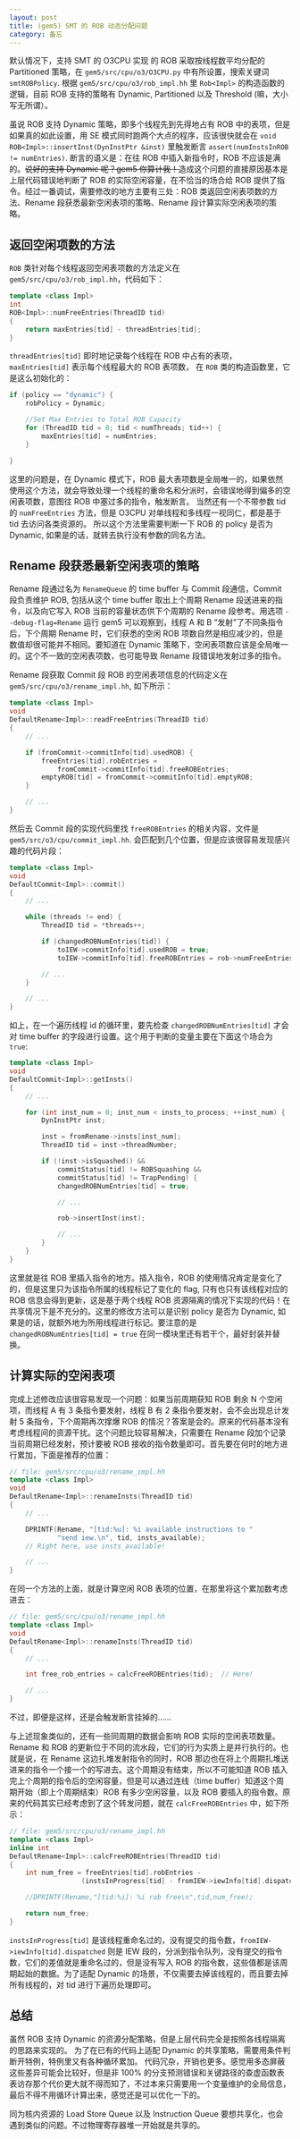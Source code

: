 ```yaml
---
layout: post
title: (gem5) SMT 的 ROB 动态分配问题
category: 备忘
---
```


默认情况下，支持 SMT 的 O3CPU 实现 的 ROB 采取按线程数平均分配的 Partitioned 策略，在
`gem5/src/cpu/o3/O3CPU.py` 中有所设置，搜索关键词 `smtROBPolicy`.
根据 `gem5/src/cpu/o3/rob_impl.hh` 里 `Rob<Impl>` 的构造函数的逻辑，目前 ROB 支持的策略有
Dynamic, Partitioned 以及 Threshold (嘛，大小写无所谓）。

虽说 ROB 支持 Dynamic 策略，即多个线程先到先得地占有 ROB 中的表项，但是如果真的如此设置，用
SE 模式同时跑两个大点的程序，应该很快就会在 `void ROB<Impl>::insertInst(DynInstPtr &inst)` 里触发断言
`assert(numInstsInROB != numEntries)`. 断言的语义是：在往 ROB 中插入新指令时，ROB 不应该是满的。~~说好的支持 Dynamic 呢？gem5 你算计我！~~造成这个问题的直接原因基本是上层代码错误地判断了 ROB 的实际空闲容量，在不恰当的场合给 ROB 提供了指令。经过一番调试，需要修改的地方主要有三处：ROB 类返回空闲表项数的方法、Rename 段获悉最新空闲表项的策略、Rename 段计算实际空闲表项的策略。


## 返回空闲项数的方法

`ROB` 类针对每个线程返回空闲表项数的方法定义在 `gem5/src/cpu/o3/rob_impl.hh`，代码如下：

```c++
template <class Impl>
int
ROB<Impl>::numFreeEntries(ThreadID tid)
{
    return maxEntries[tid] - threadEntries[tid];
}
```

`threadEntries[tid]` 即时地记录每个线程在 ROB 中占有的表项，`maxEntries[tid]` 表示每个线程最大的 ROB 表项数，
在 `ROB` 类的构造函数里，它是这么初始化的：

```c++
if (policy == "dynamic") {
    robPolicy = Dynamic;

    //Set Max Entries to Total ROB Capacity
    for (ThreadID tid = 0; tid < numThreads; tid++) {
        maxEntries[tid] = numEntries;
    }

}
```

这里的问题是，在 Dynamic 模式下，ROB 最大表项数是全局唯一的，如果依然使用这个方法，就会导致处理一个线程的重命名和分派时，会错误地得到偏多的空闲表项数，意图往 ROB 中塞过多的指令，触发断言。
当然还有一个不带参数 tid 的 `numFreeEntries` 方法，但是 O3CPU 对单线程和多线程一视同仁，都是基于 tid 去访问各类资源的。
所以这个方法里需要判断一下 ROB 的 policy 是否为 Dynamic, 如果是的话，就转去执行没有参数的同名方法。


## Rename 段获悉最新空闲表项的策略

Rename 段通过名为 `RenameQueue` 的 time buffer 与 Commit 段通信，Commit 段负责维护 ROB, 包括从这个 time buffer 取出上个周期 Rename 段送进来的指令，以及向它写入 ROB 当前的容量状态供下个周期的 Rename 段参考。用选项 `--debug-flag=Rename` 运行 gem5 可以观察到，线程 A 和 B “发射”了不同条指令后，下个周期 Rename 时，它们获悉的空闲 ROB 项数自然是相应减少的，但是数值却很可能并不相同。要知道在 Dynamic 策略下，空闲表项数应该是全局唯一的。这个不一致的空闲表项数，也可能导致 Rename 段错误地发射过多的指令。

Rename 段获取 Commit 段 ROB 的空闲表项信息的代码定义在 `gem5/src/cpu/o3/rename_impl.hh`, 如下所示：

```c++
template <class Impl>
void
DefaultRename<Impl>::readFreeEntries(ThreadID tid)
{
	// ...

    if (fromCommit->commitInfo[tid].usedROB) {
        freeEntries[tid].robEntries =
            fromCommit->commitInfo[tid].freeROBEntries;
        emptyROB[tid] = fromCommit->commitInfo[tid].emptyROB;
    }

	// ...
}
```

然后去 Commit 段的实现代码里找 `freeROBEntries` 的相关内容，文件是 `gem5/src/o3/cpu/commit_impl.hh`. 会匹配到几个位置，但是应该很容易发现感兴趣的代码片段：

```c++
template <class Impl>
void
DefaultCommit<Impl>::commit()
{
    // ...

    while (threads != end) {
        ThreadID tid = *threads++;

        if (changedROBNumEntries[tid]) {
            toIEW->commitInfo[tid].usedROB = true;
            toIEW->commitInfo[tid].freeROBEntries = rob->numFreeEntries(tid);

        // ...
	}

	// ...
}
```

如上，在一个遍历线程 id 的循环里，要先检查 `changedROBNumEntries[tid]` 才会对 time buffer 的字段进行设置。这个用于判断的变量主要在下面这个场合为 `true`:

```c++
template <class Impl>
void
DefaultCommit<Impl>::getInsts()
{
	// ...

    for (int inst_num = 0; inst_num < insts_to_process; ++inst_num) {
        DynInstPtr inst;

        inst = fromRename->insts[inst_num];
        ThreadID tid = inst->threadNumber;

        if (!inst->isSquashed() &&
            commitStatus[tid] != ROBSquashing &&
            commitStatus[tid] != TrapPending) {
            changedROBNumEntries[tid] = true;

			// ...

            rob->insertInst(inst);

			// ...
		}
    }
}
```

这里就是往 ROB 里插入指令的地方。插入指令，ROB 的使用情况肯定是变化了的，但是这里只为该指令所属的线程标记了变化的 flag, 只有也只有该线程对应的 ROB 信息会得到更新，这是基于两个线程 ROB 资源隔离的情况下实现的代码！在共享情况下是不充分的。这里的修改方法可以是识别 policy 是否为 Dynamic, 如果是的话，就额外地为所用线程进行标记。要注意的是 `changedROBNumEntries[tid] = true` 在同一模块里还有若干个，最好封装并替换。


## 计算实际的空闲表项

完成上述修改应该很容易发现一个问题：如果当前周期获知 ROB 剩余 N 个空闲项，而线程 A 有 3 条指令要发射，线程 B 有 2 条指令要发射，会不会出现总计发射 5 条指令，下个周期再次撑爆 ROB 的情况？答案是会的。原来的代码基本没有考虑线程间的资源干扰。这个问题比较容易解决，只需要在 Rename 段加个记录当前周期已经发射，预计要被 ROB 接收的指令数量即可。首先要在何时的地方进行累加，下面是推荐的位置：

```c++
// file: gem5/src/cpu/o3/rename_impl.hh
template <class Impl>
void
DefaultRename<Impl>::renameInsts(ThreadID tid)
{
	// ...

    DPRINTF(Rename, "[tid:%u]: %i available instructions to "
            "send iew.\n", tid, insts_available);
	// Right here, use insts_available!

	// ...
}
```

在同一个方法的上面，就是计算空闲 ROB 表项的位置，在那里将这个累加数考虑进去：

```c++
// file: gem5/src/cpu/o3/rename_impl.hh
template <class Impl>
void
DefaultRename<Impl>::renameInsts(ThreadID tid)
{
	// ...

    int free_rob_entries = calcFreeROBEntries(tid);  // Here!

	// ...
}
```

不过，即便是这样，还是会触发断言挂掉的……

与上述现象类似的，还有一些同周期的数据会影响 ROB 实际的空闲表项数量。Rename 和 ROB 的更新位于不同的流水段，它们的行为实质上是并行执行的。也就是说，在 Rename 这边扎堆发射指令的同时，ROB 那边也在将上个周期扎堆送进来的指令一个接一个的写进去。这个周期没有结束，所以不可能知道 ROB 插入完上个周期的指令后的空闲容量，但是可以通过连线（time buffer）知道这个周期开始（即上个周期结束）ROB 有多少空闲容量，以及 ROB 要插入的指令数。原来的代码其实已经考虑到了这个转发问题，就在 `calcFreeROBEntries` 中，如下所示：

```c++
// file: gem5/src/cpu/o3/rename_impl.hh
template <class Impl>
inline int
DefaultRename<Impl>::calcFreeROBEntries(ThreadID tid)
{
    int num_free = freeEntries[tid].robEntries -
                  (instsInProgress[tid] - fromIEW->iewInfo[tid].dispatched);

    //DPRINTF(Rename,"[tid:%i]: %i rob free\n",tid,num_free);

    return num_free;
}
```

`instsInProgress[tid]` 是该线程重命名过的，没有提交的指令数，`fromIEW->iewInfo[tid].dispatched` 则是 IEW 段的，分派到指令队列，没有提交的指令数，它们的差值就是重命名过的，但是没有写入 ROB 的指令数，这些值都是该周期起始的数据。为了适配 Dynamic 的场景，不仅需要去掉该线程的，而且要去掉所有线程的，对 tid 进行下遍历处理即可。


## 总结

虽然 ROB 支持 Dynamic 的资源分配策略，但是上层代码完全是按照各线程隔离的思路来实现的。
为了在已有的代码上适配 Dynamic 的共享策略，需要用条件判断开特例，特例里又有各种循环累加。
代码冗杂，开销也更多。感觉用多态屏蔽这些差异可能会比较好，但是非 100% 的分支预测错误和关键路径的查虚函数表表访存那个代价更大就不得而知了，不过本来只需要用一个变量维护的全局信息，最后不得不用循环计算出来，感觉还是可以优化一下的。

同为核内资源的 Load Store Queue 以及 Instruction Queue 要想共享化，也会遇到类似的问题。不过物理寄存器堆一开始就是共享的。
